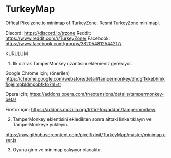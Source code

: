 # TurkeyMap
Offical Pixelzone.io minimap of TurkeyZone.
Resmi TurkeyZone minimapi.

Discord: https://discord.io/trzone
Reddit: https://www.reddit.com/r/TurkeyZone/
Facebook: https://www.facebook.com/groups/382054812544217/

KURULUM

1) İlk olarak TamperMonkey uzantısını eklemeniz gerekiyor.

Google Chrome için; (önerilen)
https://chrome.google.com/webstore/detail/tampermonkey/dhdgffkkebhmkfjojejmpbldmpobfkfo?hl=tr

Opera için;
https://addons.opera.com/tr/extensions/details/tampermonkey-beta/

Firefox için;
https://addons.mozilla.org/tr/firefox/addon/tampermonkey/

2) TamperMonkey eklentisini ekledikten sonra alttaki linke tıklayın ve TamperMonkeye yükleyin.

https://raw.githubusercontent.com/pixelfixinit/TurkeyMap/master/minimap.user.js

3) Oyuna girin ve minimap çalışıyor olacaktır.
